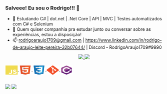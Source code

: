 ### Salveee! Eu sou o Rodrigo!!! 👋

- 🌱 Estudando C# | dot.net | .Net Core | API | MVC | Testes automatizados com C# e Selenium
- 🤔 Quem quiser companhia pra estudar junto ou conversar sobre as experiências, estou a disposição!
- 📫 rodrigoaraujo1709@gmail.com | https://www.linkedin.com/in/rodrigo-de-araujo-leite-pereira-32b07644/ | Discord - RodrigoAraujo1709#9990

<div align="center">
  <a href="https://github.com/rodrigoaraujo1709">
  <img height="150em" src="https://github-readme-stats.vercel.app/api?username=rodrigoaraujo1709&show_icons=true&theme=dark&include_all_commits=true&count_private=true"/>
  <img height="150em" src="https://github-readme-stats.vercel.app/api/top-langs/?username=rodrigoaraujo1709&layout=compact&langs_count=7&theme=dark"/>
</div>
  <div style="display: inline_block"><br>
  <img align="center" alt="Rodrigo-Js" height="30" width="40" src="https://raw.githubusercontent.com/devicons/devicon/master/icons/javascript/javascript-plain.svg">
  <img align="center" alt="Rodrigo-HTML" height="30" width="40" src="https://raw.githubusercontent.com/devicons/devicon/master/icons/html5/html5-original.svg">
  <img align="center" alt="Rodrigo-CSS" height="30" width="40" src="https://raw.githubusercontent.com/devicons/devicon/master/icons/css3/css3-original.svg">
  <img align="center" alt="Rodrigo-Git" height="30" width="40" src="https://raw.githubusercontent.com/devicons/devicon/master/icons/git/git-original.svg">
  <img align="center" alt="Rodrigo-Csharp" height="30" width="40" src="https://raw.githubusercontent.com/devicons/devicon/master/icons/csharp/csharp-original.svg">
</div>
  
  ##
  
  <div> 
  <a href = "mailto:rodrigoaraujo1709@gmail.com"><img src="https://img.shields.io/badge/-Gmail-%23333?style=for-the-badge&logo=gmail&logoColor=white" target="_blank"></a>
  <a href="https://www.linkedin.com/in/rodrigo-de-araujo-leite-pereira-32b07644/" target="_blank"><img src="https://img.shields.io/badge/-LinkedIn-%230077B5?style=for-the-badge&logo=linkedin&logoColor=white" target="_blank"></a>
    
    
